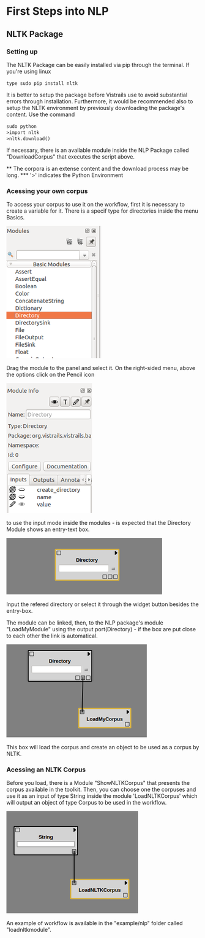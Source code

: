 # First Steps into NLP

## NLTK Package

### Setting up

The NLTK Package can be easily installed via pip through the terminal. If you're using linux

    type sudo pip install nltk

It is better to setup the package before Vistrails use to avoid substantial errors through installation. Furthermore, it would be recommended also to setup the NLTK environment by previously downloading the package's content. Use the command
 
    sudo python
    >import nltk
    >nltk.download()

If necessary, there is an available module inside the NLP Package called "DownloadCorpus" that executes the script above.

** The corpora is an extense content and the download process may be long.
*** '>' indicates the Python Environment



### Acessing your own corpus

To access your corpus to use it on the workflow, first it is necessary to create a variable for it. There is a specif type for directories inside the menu Basics.

![title](img/img1.png)

Drag the module to the panel and select it. On the right-sided menu, above the options click on the Pencil icon 

![title](img/img2.png)

to use the input mode inside the modules - is expected that the Directory Module shows an entry-text box.

![title](img/img3.png)

Input the refered directory or select it through the widget button besides the entry-box.

The module can be linked, then, to the NLP package's module "LoadMyModule" using the output port(Directory) - if the box are put close to each other the link is automatical. 

![title](img/img4.png)

This box will load the corpus and create an object to be used as a corpus by NLTK. 

### Acessing an NLTK Corpus

Before you load, there is a Module "ShowNLTKCorpus" that presents the corpus available in the toolkit. Then, you can choose one the corpuses and use it as an input of type String inside the module 'LoadNLTKCorpus' which will output an object of type Corpus to be used in the workflow.

![title](img/img5.png)

An example of workflow is available in the "example/nlp" folder called "loadnltkmodule".
